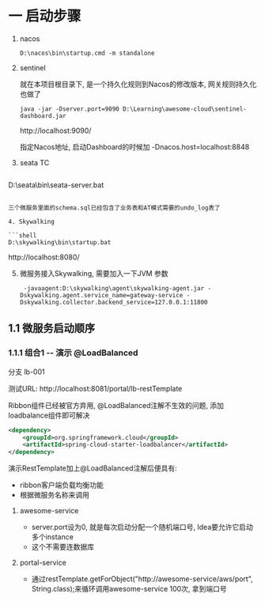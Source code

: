 # 一 启动步骤

1. nacos

   ```shell
   D:\nacos\bin\startup.cmd -m standalone
   ```

2. sentinel

   就在本项目根目录下, 是一个持久化规则到Nacos的修改版本, 网关规则持久化也做了

   ```shell
   java -jar -Dserver.port=9090 D:\Learning\awesome-cloud\sentinel-dashboard.jar
   ```

   http://localhost:9090/

   指定Nacos地址, 启动Dashboard的时候加 -Dnacos.host=localhost:8848

3. seata TC

   ```shell
D:\seata\bin\seata-server.bat
   ```
   
   三个微服务里面的schema.sql已经包含了业务表和AT模式需要的undo_log表了

4. Skywalking

   ```shell
D:\skywalking\bin\startup.bat
   ```
   
   http://localhost:8080/

5. 微服务接入Skywalking, 需要加入一下JVM 参数

   ```shell
    -javaagent:D:\skywalking\agent\skywalking-agent.jar -Dskywalking.agent.service_name=gateway-service -Dskywalking.collector.backend_service=127.0.0.1:11800 
   ```

## 1.1 微服务启动顺序

### 1.1.1 组合1 -- 演示 @LoadBalanced

分支 lb-001

测试URL: http://localhost:8081/portal/lb-restTemplate

Ribbon组件已经被官方弃用, @LoadBalanced注解不生效的问题, 添加loadbalance组件即可解决

```xml
<dependency>
    <groupId>org.springframework.cloud</groupId>
    <artifactId>spring-cloud-starter-loadbalancer</artifactId>
</dependency>
```

演示RestTemplate加上@LoadBalanced注解后便具有:

* ribbon客户端负载均衡功能
* 根据微服务名称来调用

1. awesome-service
   * server.port设为0, 就是每次启动分配一个随机端口号, Idea要允许它启动多个instance
   * 这个不需要连数据库
   
2. portal-service
   * 通过restTemplate.getForObject("http://awesome-service/aws/port", String.class);来循环调用awesome-service 100次, 拿到端口号
   
     

